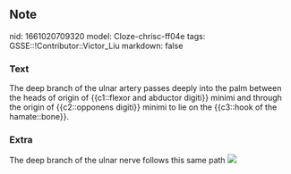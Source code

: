 ## Note
nid: 1661020709320
model: Cloze-chrisc-ff04e
tags: GSSE::!Contributor::Victor_Liu
markdown: false

### Text
The deep branch of the ulnar artery passes deeply into the palm between the heads of origin of {{c1::flexor and abductor digiti}} minimi and through the origin of {{c2::opponens digiti}} minimi to lie on the {{c3::hook of the hamate::bone}}.

### Extra
The deep branch of the ulnar nerve follows this same path <img src= 
"paste-c8d6c440c28802dbfd3cf6ad3697db0a5530aad8.jpg">
